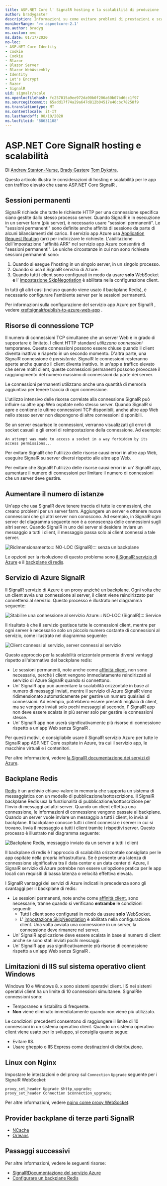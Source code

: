 ```yaml
---
title: ASP.NET Core l' SignalR hosting e la scalabilità di produzione
author: bradygaster
description: Informazioni su come evitare problemi di prestazioni e scalabilità nelle app che usano ASP.NET Core SignalR .
monikerRange: '>= aspnetcore-2.1'
ms.author: bradyg
ms.custom: mvc
ms.date: 01/17/2020
no-loc:
- ASP.NET Core Identity
- cookie
- Cookie
- Blazor
- Blazor Server
- Blazor WebAssembly
- Identity
- Let's Encrypt
- Razor
- SignalR
uid: signalr/scale
ms.openlocfilehash: fc257015a9ee972da90b0f206a60b07bd6cc1f97
ms.sourcegitcommit: 65add17f74a29a647d812b04517e46cbc78258f9
ms.translationtype: MT
ms.contentlocale: it-IT
ms.lasthandoff: 08/19/2020
ms.locfileid: "88631108"
---
```

# <a name="aspnet-core-no-locsignalr-hosting-and-scaling"></a>ASP.NET Core SignalR hosting e scalabilità

Di [Andrew Stanton-Nurse](https://twitter.com/anurse), [Brady Gaster](https://twitter.com/bradygaster)e [Tom Dykstra](https://github.com/tdykstra),

Questo articolo illustra le considerazioni di hosting e scalabilità per le app con traffico elevato che usano ASP.NET Core SignalR .

## <a name="sticky-sessions"></a>Sessioni permanenti

SignalR richiede che tutte le richieste HTTP per una connessione specifica siano gestite dallo stesso processo server. Quando SignalR è in esecuzione in un server farm (più server), è necessario usare "sessioni permanenti". Le "sessioni permanenti" sono definite anche affinità di sessione da parte di alcuni bilanciamenti del carico. Il servizio app Azure usa [Application Request Routing](https://docs.microsoft.com/iis/extensions/planning-for-arr/application-request-routing-version-2-overview) (arr) per indirizzare le richieste. L'abilitazione dell'impostazione "affinità ARR" nel servizio app Azure consentirà di "sessioni permanenti". Le uniche circostanze in cui non sono richieste sessioni permanenti sono:

1. Quando si esegue l'hosting in un singolo server, in un singolo processo.
1. Quando si usa il SignalR servizio di Azure.
1. Quando tutti i client sono configurati in modo da usare **solo** WebSocket **e** l' [impostazione SkipNegotiation](xref:signalr/configuration#configure-additional-options) è abilitata nella configurazione client.

In tutti gli altri casi (incluso quando viene usato il backplane Redis), è necessario configurare l'ambiente server per le sessioni permanenti.

Per informazioni sulla configurazione del servizio app Azure per SignalR , vedere <xref:signalr/publish-to-azure-web-app> .

## <a name="tcp-connection-resources"></a>Risorse di connessione TCP

Il numero di connessioni TCP simultanee che un server Web è in grado di supportare è limitato. I client HTTP standard *utilizzano connessioni* temporanee. Queste connessioni possono essere chiuse quando il client diventa inattivo e riaperto in un secondo momento. D'altra parte, una SignalR connessione è *persistente*. SignalR le connessioni resteranno aperte anche quando il client diventa inattivo. In un'app a traffico elevato che serve molti client, queste connessioni permanenti possono provocare il raggiungimento del numero massimo di connessioni da parte dei server.

Le connessioni permanenti utilizzano anche una quantità di memoria aggiuntiva per tenere traccia di ogni connessione.

L'utilizzo intensivo delle risorse correlate alla connessione SignalR può influire su altre app Web ospitate nello stesso server. Quando SignalR si apre e contiene le ultime connessioni TCP disponibili, anche altre app Web nello stesso server non dispongono di altre connessioni disponibili.

Se un server esaurisce le connessioni, verranno visualizzati gli errori di socket casuali e gli errori di reimpostazione della connessione. Ad esempio:

```
An attempt was made to access a socket in a way forbidden by its access permissions...
```

Per evitare SignalR che l'utilizzo delle risorse causi errori in altre app Web, eseguire SignalR su server diversi rispetto alle altre app Web.

Per evitare che SignalR l'utilizzo delle risorse causi errori in un' SignalR app, aumentare il numero di connessioni per limitare il numero di connessioni che un server deve gestire.

## <a name="scale-out"></a>Aumentare il numero di istanze

Un'app che usa SignalR deve tenere traccia di tutte le connessioni, che creano problemi per un server farm. Aggiungere un server e ottenere nuove connessioni che gli altri server non conoscono. Ad esempio, in SignalR ogni server del diagramma seguente non è a conoscenza delle connessioni sugli altri server. Quando SignalR in uno dei server si desidera inviare un messaggio a tutti i client, il messaggio passa solo ai client connessi a tale server.

![Ridimensionamento::: NO-LOC (SignalR)::: senza un backplane](scale/_static/scale-no-backplane.png)

Le opzioni per la risoluzione di questo problema sono [il SignalR servizio di Azure](#azure-signalr-service) e il [backplane di redis](#redis-backplane).

## <a name="azure-no-locsignalr-service"></a>Servizio di Azure SignalR

Il SignalR servizio di Azure è un proxy anziché un backplane. Ogni volta che un client avvia una connessione al server, il client viene reindirizzato per connettersi al servizio. Questo processo è illustrato nel diagramma seguente:

![Stabilire una connessione al servizio Azure::: NO-LOC (SignalR)::: Service](scale/_static/azure-signalr-service-one-connection.png)

Il risultato è che il servizio gestisce tutte le connessioni client, mentre per ogni server è necessario solo un piccolo numero costante di connessioni al servizio, come illustrato nel diagramma seguente:

![Client connessi al servizio, server connessi al servizio](scale/_static/azure-signalr-service-multiple-connections.png)

Questo approccio per la scalabilità orizzontale presenta diversi vantaggi rispetto all'alternativa del backplane redis:

* Le sessioni permanenti, note anche come [affinità client](/iis/extensions/configuring-application-request-routing-arr/http-load-balancing-using-application-request-routing#step-3---configure-client-affinity), non sono necessarie, perché i client vengono immediatamente reindirizzati al servizio di Azure SignalR quando si connettono.
* Un' SignalR app può aumentare la scalabilità orizzontale in base al numero di messaggi inviati, mentre il servizio di Azure SignalR viene ridimensionato automaticamente per gestire un numero qualsiasi di connessioni. Ad esempio, potrebbero essere presenti migliaia di client, ma se vengono inviati solo pochi messaggi al secondo, l' SignalR app non deve essere scalata in più server solo per gestire le connessioni stesse.
* Un' SignalR app non userà significativamente più risorse di connessione rispetto a un'app Web senza SignalR .

Per questi motivi, è consigliabile usare il SignalR servizio Azure per tutte le SignalR app ASP.NET Core ospitate in Azure, tra cui il servizio app, le macchine virtuali e i contenitori.

Per altre informazioni, vedere [la SignalR documentazione dei servizi di Azure](/azure/azure-signalr/signalr-overview).

## <a name="redis-backplane"></a>Backplane Redis

[Redis](https://redis.io/) è un archivio chiave-valore in memoria che supporta un sistema di messaggistica con un modello di pubblicazione/sottoscrizione. Il SignalR backplane Redis usa la funzionalità di pubblicazione/sottoscrizione per l'invio di messaggi ad altri server. Quando un client effettua una connessione, le informazioni di connessione vengono passate al backplane. Quando un server vuole inviare un messaggio a tutti i client, lo invia al backplane. Il backplane conosce tutti i client connessi e i server in cui si trovano. Invia il messaggio a tutti i client tramite i rispettivi server. Questo processo è illustrato nel diagramma seguente:

![Backplane Redis, messaggio inviato da un server a tutti i client](scale/_static/redis-backplane.png)

Il backplane di redis è l'approccio di scalabilità orizzontale consigliato per le app ospitate nella propria infrastruttura. Se è presente una latenza di connessione significativa tra il data center e un data center di Azure, il SignalR servizio di Azure potrebbe non essere un'opzione pratica per le app locali con requisiti di bassa latenza o velocità effettiva elevata.

I SignalR vantaggi dei servizi di Azure indicati in precedenza sono gli svantaggi per il backplane di redis:

* Le sessioni permanenti, note anche come [affinità client](/iis/extensions/configuring-application-request-routing-arr/http-load-balancing-using-application-request-routing#step-3---configure-client-affinity), sono necessarie, tranne quando si verificano **entrambe** le condizioni seguenti:
  * Tutti i client sono configurati in modo da usare **solo** WebSocket.
  * L' [impostazione SkipNegotiation](xref:signalr/configuration#configure-additional-options) è abilitata nella configurazione client. 
   Una volta avviata una connessione in un server, la connessione deve rimanere nel server.
* Un' SignalR applicazione deve essere scalata in base al numero di client anche se sono stati inviati pochi messaggi.
* Un' SignalR app usa significativamente più risorse di connessione rispetto a un'app Web senza SignalR .

## <a name="iis-limitations-on-windows-client-os"></a>Limitazioni di IIS sul sistema operativo client Windows

Windows 10 e Windows 8. x sono sistemi operativi client. IIS nei sistemi operativi client ha un limite di 10 connessioni simultanee. SignalRle connessioni sono:

* Temporaneo e ristabilito di frequente.
* **Non** viene eliminato immediatamente quando non viene più utilizzato.

Le condizioni precedenti consentono di raggiungere il limite di 10 connessioni in un sistema operativo client. Quando un sistema operativo client viene usato per lo sviluppo, si consiglia quanto segue:

* Evitare IIS.
* Usare gheppio o IIS Express come destinazioni di distribuzione.

## <a name="linux-with-nginx"></a>Linux con Nginx

Impostare le intestazioni e del proxy sul `Connection` `Upgrade` seguente per i SignalR WebSocket:

```nginx
proxy_set_header Upgrade $http_upgrade;
proxy_set_header Connection $connection_upgrade;
```

Per altre informazioni, vedere [nginx come proxy WebSocket](https://www.nginx.com/blog/websocket-nginx/).

## <a name="third-party-no-locsignalr-backplane-providers"></a>Provider backplane di terze parti SignalR

* [NCache](https://www.alachisoft.com/ncache/asp-net-core-signalr.html)
* [Orleans](https://github.com/OrleansContrib/SignalR.Orleans)

## <a name="next-steps"></a>Passaggi successivi

Per altre informazioni, vedere le seguenti risorse:

* [SignalRDocumentazione del servizio Azure](/azure/azure-signalr/signalr-overview)
* [Configurare un backplane Redis](xref:signalr/redis-backplane)
